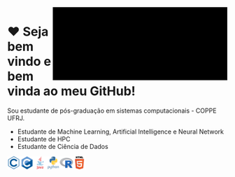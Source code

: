 <img src = "giphy.gif" width = "400px" align="right"> 

# :heart: Seja bem vindo e bem vinda ao meu GitHub!
Sou estudante de pós-graduação em sistemas computacionais - COPPE UFRJ.

- Estudante de Machine Learning, Artificial Intelligence e Neural Network
- Estudante de HPC
- Estudante de Ciência de Dados

<div>
  
  
<img align="left" alt="C" width="30px" src="https://github.com/devicons/devicon/blob/master/icons/c/c-line.svg" />

<img align="left" alt="C++" width="30px" src="https://github.com/devicons/devicon/blob/master/icons/c/c-original.svg" />


<img align="left" alt="Java" width="30px" src="https://github.com/devicons/devicon/blob/master/icons/java/java-original-wordmark.svg" />

<img align="left" alt="Python" width="30px" src="https://github.com/devicons/devicon/blob/master/icons/python/python-original-wordmark.svg" />

<img align="left" alt="r" width="30px" src="https://github.com/devicons/devicon/blob/master/icons/r/r-original.svg" />


<img align="left" alt="r" width="30px" src="https://github.com/devicons/devicon/blob/master/icons/html5/html5-original-wordmark.svg" />

</div>
